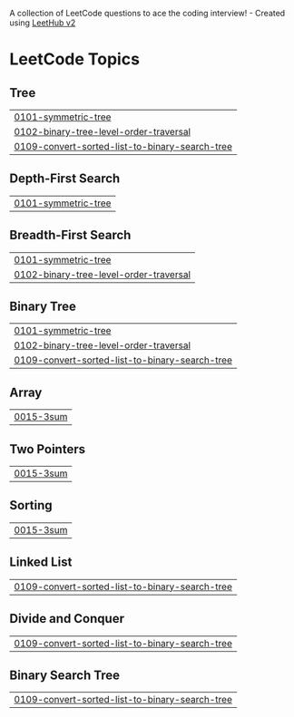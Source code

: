 A collection of LeetCode questions to ace the coding interview! - Created using [LeetHub v2](https://github.com/arunbhardwaj/LeetHub-2.0)
<!---LeetCode Topics Start-->
# LeetCode Topics
## Tree
|  |
| ------- |
| [0101-symmetric-tree](https://github.com/UditKamdar/leetcode/tree/master/0101-symmetric-tree) |
| [0102-binary-tree-level-order-traversal](https://github.com/UditKamdar/leetcode/tree/master/0102-binary-tree-level-order-traversal) |
| [0109-convert-sorted-list-to-binary-search-tree](https://github.com/UditKamdar/leetcode/tree/master/0109-convert-sorted-list-to-binary-search-tree) |
## Depth-First Search
|  |
| ------- |
| [0101-symmetric-tree](https://github.com/UditKamdar/leetcode/tree/master/0101-symmetric-tree) |
## Breadth-First Search
|  |
| ------- |
| [0101-symmetric-tree](https://github.com/UditKamdar/leetcode/tree/master/0101-symmetric-tree) |
| [0102-binary-tree-level-order-traversal](https://github.com/UditKamdar/leetcode/tree/master/0102-binary-tree-level-order-traversal) |
## Binary Tree
|  |
| ------- |
| [0101-symmetric-tree](https://github.com/UditKamdar/leetcode/tree/master/0101-symmetric-tree) |
| [0102-binary-tree-level-order-traversal](https://github.com/UditKamdar/leetcode/tree/master/0102-binary-tree-level-order-traversal) |
| [0109-convert-sorted-list-to-binary-search-tree](https://github.com/UditKamdar/leetcode/tree/master/0109-convert-sorted-list-to-binary-search-tree) |
## Array
|  |
| ------- |
| [0015-3sum](https://github.com/UditKamdar/leetcode/tree/master/0015-3sum) |
## Two Pointers
|  |
| ------- |
| [0015-3sum](https://github.com/UditKamdar/leetcode/tree/master/0015-3sum) |
## Sorting
|  |
| ------- |
| [0015-3sum](https://github.com/UditKamdar/leetcode/tree/master/0015-3sum) |
## Linked List
|  |
| ------- |
| [0109-convert-sorted-list-to-binary-search-tree](https://github.com/UditKamdar/leetcode/tree/master/0109-convert-sorted-list-to-binary-search-tree) |
## Divide and Conquer
|  |
| ------- |
| [0109-convert-sorted-list-to-binary-search-tree](https://github.com/UditKamdar/leetcode/tree/master/0109-convert-sorted-list-to-binary-search-tree) |
## Binary Search Tree
|  |
| ------- |
| [0109-convert-sorted-list-to-binary-search-tree](https://github.com/UditKamdar/leetcode/tree/master/0109-convert-sorted-list-to-binary-search-tree) |
<!---LeetCode Topics End-->